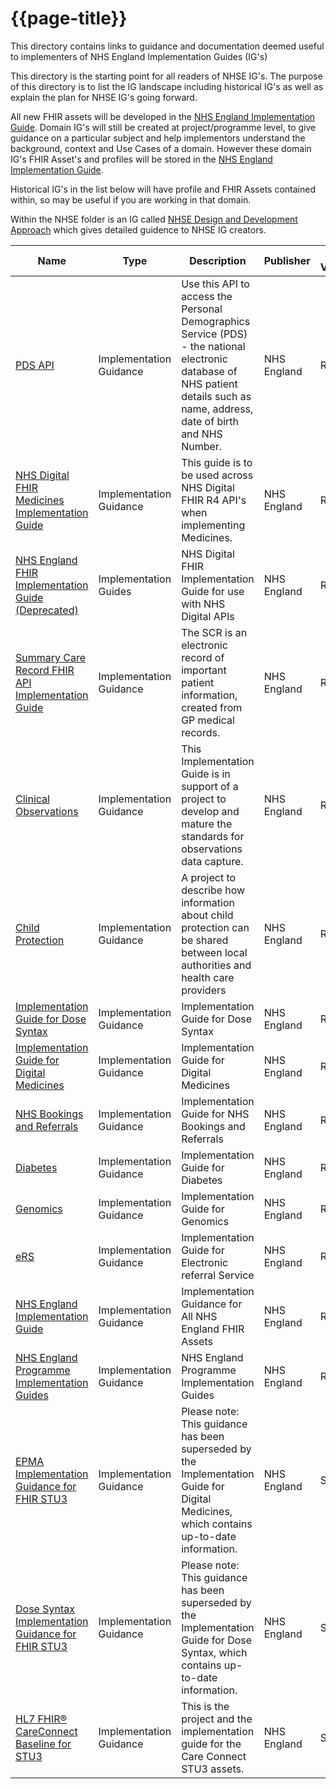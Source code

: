 # {{page-title}} 

This directory contains links to guidance and documentation deemed useful to implementers of NHS England Implementation Guides (IG's) 

This directory is the starting point for all readers of NHSE IG's. The purpose of this directory is to list the IG landscape including historical IG's as well as explain the plan for NHSE IG's going forward.

All new FHIR assets will be developed in the  [NHS England Implementation Guide](https://simplifier.net/nhs-england-implementation-guide).  Domain IG's will still be created at project/programme level, to give guidance on a particular subject and help implementors understand the background, context and Use Cases of a domain. However these domain IG's FHIR Asset's and profiles will be stored in the [NHS England Implementation Guide](https://simplifier.net/nhs-england-implementation-guide).


Historical IG's in the list below will have profile and FHIR Assets contained within, so may be useful if you are working in that domain.

Within the NHSE folder is an IG called [NHSE Design and Development Approach](https://simplifier.net/guide/NHSE-Design-and-Development-Approach2/Home?version=current) which gives detailed guidence to NHSE IG creators.

| **Name**  | **Type**  |  **Description** |  **Publisher** | ** FHIR Version**|
|---|---|---|---|---|
|[PDS API](https://simplifier.net/pdsapi)   | Implementation Guidance  | Use this API to access the Personal Demographics Service (PDS) - the national electronic database of NHS patient details such as name, address, date of birth and NHS Number.  | NHS England  | R4 |
| [NHS Digital FHIR Medicines Implementation Guide](https://simplifier.net/ukdigitalmedicine)  | Implementation Guidance  | This guide is to be used across NHS Digital FHIR R4 API's when implementing Medicines.  | NHS England  | R4 |
| [NHS England FHIR Implementation Guide (Deprecated)](https://simplifier.net/nhsdigital)  | Implementation Guides | NHS Digital FHIR Implementation Guide for use with NHS Digital APIs  | NHS England   | R4 |
| [Summary Care Record FHIR API Implementation Guide](https://simplifier.net/summarycarerecord-pluscodedentry)  | Implementation Guidance  | The SCR is an electronic record of important patient information, created from GP medical records.  | NHS England  | R4 |
| [Clinical Observations](https://simplifier.net/clinicalobservations)  | Implementation Guidance  | This Implementation Guide is in support of a project to develop and mature the standards for observations data capture.  | NHS England  |R4 |
| [Child Protection](https://simplifier.net/childprotection)  | Implementation Guidance  | A project to describe how information about child protection can be shared between local authorities and health care providers  | NHS England  | R4 |
| [Implementation Guide for Dose Syntax](https://simplifier.net/dosesyntaxforr4)  | 	Implementation Guidance  | 	Implementation Guide for Dose Syntax  | NHS England  | R4 |
| [Implementation Guide for Digital Medicines](https://simplifier.net/epmaimplementationguidanceforr4)  | Implementation Guidance  | Implementation Guide for Digital Medicines   | NHS England  | R4 |
| [NHS Bookings and Referrals](https://simplifier.net/nhsbookingandreferrals) |Implementation Guidance  | Implementation Guide for NHS Bookings and Referrals   | NHS England  | R4 |
| [Diabetes](https://simplifier.net/diabetesinfosharing)  | Implementation Guidance  | Implementation Guide for Diabetes   | NHS England |R4|
| [Genomics](https://simplifier.net/nhs-digital-fhir-genomics-implementation-guide)  | Implementation Guidance  | Implementation Guide for Genomics   | NHS England |R4|
| [eRS](https://simplifier.net/ers) |Implementation Guidance  | Implementation Guide for Electronic referral Service   | NHS England  | R4 |
| [NHS England Implementation Guide](https://simplifier.net/nhs-england-implementation-guide)  | 	Implementation Guidance  | 	Implementation Guidance for All NHS England FHIR Assets | NHS England  | R4 |
| [NHS England Programme Implementation Guides](https://simplifier.net/nhs-england-programme-implementation-guides)  | Implementation Guidance  | NHS England Programme Implementation Guides  |  NHS England | R4 |
|[EPMA Implementation Guidance for FHIR STU3](https://simplifier.net/epmaimplementationguidanceforstu3)   | Implementation Guidance  | Please note: This guidance has been superseded by the Implementation Guide for Digital Medicines, which contains up-to-date information.  | NHS England| STU3 |
| [Dose Syntax Implementation Guidance for FHIR STU3](https://simplifier.net/dosesyntaxforstu3)  | Implementation Guidance  | Please note: This guidance has been superseded by the Implementation Guide for Dose Syntax, which contains up-to-date information.  |  NHS England | STU3|
| [HL7 FHIR® CareConnect Baseline for STU3](https://simplifier.net/hl7fhircareconnectbaselineforstu3)  | Implementation Guidance  | This is the project and the implementation guide for the Care Connect STU3 assets.  |  NHS England | STU3|
